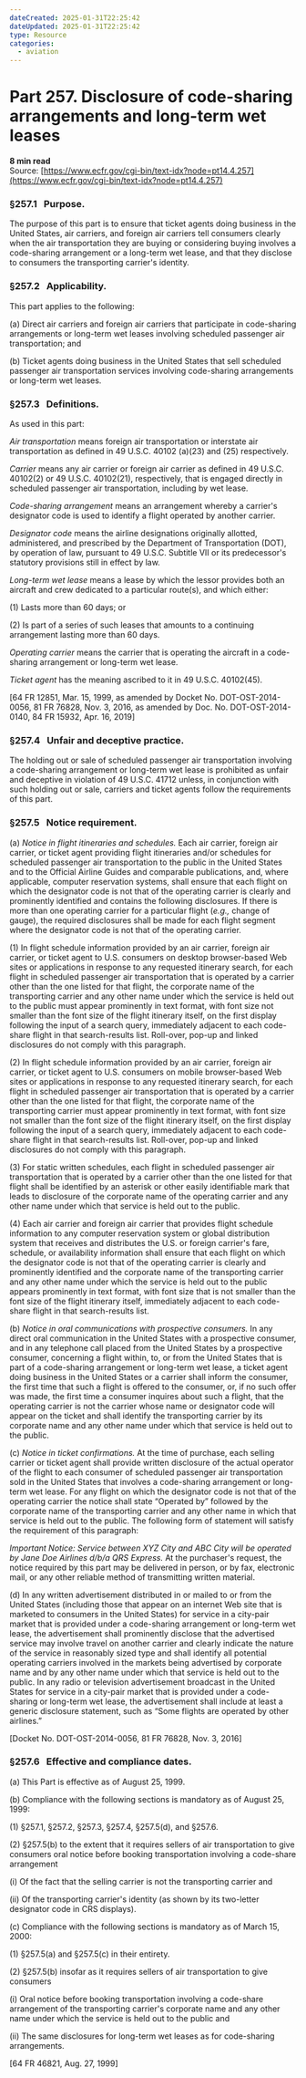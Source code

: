 ```yaml
---
dateCreated: 2025-01-31T22:25:42
dateUpdated: 2025-01-31T22:25:42
type: Resource
categories:
  - aviation
---
```


# Part 257. Disclosure of code-sharing arrangements and long-term wet leases
**8 min read**  
Source: [https://www.ecfr.gov/cgi-bin/text-idx?node=pt14.4.257](https://www.ecfr.gov/cgi-bin/text-idx?node=pt14.4.257)

<div>

### §257.1   Purpose.

The purpose of this part is to ensure that ticket agents doing business in the United States, air carriers, and foreign air carriers tell consumers clearly when the air transportation they are buying or considering buying involves a code-sharing arrangement or a long-term wet lease, and that they disclose to consumers the transporting carrier's identity.

### §257.2   Applicability.

This part applies to the following:

\(a\) Direct air carriers and foreign air carriers that participate in code-sharing arrangements or long-term wet leases involving scheduled passenger air transportation; and

\(b\) Ticket agents doing business in the United States that sell scheduled passenger air transportation services involving code-sharing arrangements or long-term wet leases.

### §257.3   Definitions.

As used in this part:

*Air transportation* means foreign air transportation or interstate air transportation as defined in 49 U.S.C. 40102 (a)(23) and (25) respectively.

*Carrier* means any air carrier or foreign air carrier as defined in 49 U.S.C. 40102(2) or 49 U.S.C. 40102(21), respectively, that is engaged directly in scheduled passenger air transportation, including by wet lease.

*Code-sharing arrangement* means an arrangement whereby a carrier's designator code is used to identify a flight operated by another carrier.

*Designator code* means the airline designations originally allotted, administered, and prescribed by the Department of Transportation (DOT), by operation of law, pursuant to 49 U.S.C. Subtitle VII or its predecessor's statutory provisions still in effect by law.

*Long-term wet lease* means a lease by which the lessor provides both an aircraft and crew dedicated to a particular route(s), and which either:

\(1\) Lasts more than 60 days; or

\(2\) Is part of a series of such leases that amounts to a continuing arrangement lasting more than 60 days.

*Operating carrier* means the carrier that is operating the aircraft in a code-sharing arrangement or long-term wet lease.

*Ticket agent* has the meaning ascribed to it in 49 U.S.C. 40102(45).

\[64 FR 12851, Mar. 15, 1999, as amended by Docket No. DOT-OST-2014-0056, 81 FR 76828, Nov. 3, 2016, as amended by Doc. No. DOT-OST-2014-0140, 84 FR 15932, Apr. 16, 2019\]

### §257.4   Unfair and deceptive practice.

The holding out or sale of scheduled passenger air transportation involving a code-sharing arrangement or long-term wet lease is prohibited as unfair and deceptive in violation of 49 U.S.C. 41712 unless, in conjunction with such holding out or sale, carriers and ticket agents follow the requirements of this part.

### §257.5   Notice requirement.

\(a\) *Notice in flight itineraries and schedules.* Each air carrier, foreign air carrier, or ticket agent providing flight itineraries and/or schedules for scheduled passenger air transportation to the public in the United States and to the Official Airline Guides and comparable publications, and, where applicable, computer reservation systems, shall ensure that each flight on which the designator code is not that of the operating carrier is clearly and prominently identified and contains the following disclosures. If there is more than one operating carrier for a particular flight (*e.g.,* change of gauge), the required disclosures shall be made for each flight segment where the designator code is not that of the operating carrier.

\(1\) In flight schedule information provided by an air carrier, foreign air carrier, or ticket agent to U.S. consumers on desktop browser-based Web sites or applications in response to any requested itinerary search, for each flight in scheduled passenger air transportation that is operated by a carrier other than the one listed for that flight, the corporate name of the transporting carrier and any other name under which the service is held out to the public must appear prominently in text format, with font size not smaller than the font size of the flight itinerary itself, on the first display following the input of a search query, immediately adjacent to each code-share flight in that search-results list. Roll-over, pop-up and linked disclosures do not comply with this paragraph.

\(2\) In flight schedule information provided by an air carrier, foreign air carrier, or ticket agent to U.S. consumers on mobile browser-based Web sites or applications in response to any requested itinerary search, for each flight in scheduled passenger air transportation that is operated by a carrier other than the one listed for that flight, the corporate name of the transporting carrier must appear prominently in text format, with font size not smaller than the font size of the flight itinerary itself, on the first display following the input of a search query, immediately adjacent to each code-share flight in that search-results list. Roll-over, pop-up and linked disclosures do not comply with this paragraph.

\(3\) For static written schedules, each flight in scheduled passenger air transportation that is operated by a carrier other than the one listed for that flight shall be identified by an asterisk or other easily identifiable mark that leads to disclosure of the corporate name of the operating carrier and any other name under which that service is held out to the public.

\(4\) Each air carrier and foreign air carrier that provides flight schedule information to any computer reservation system or global distribution system that receives and distributes the U.S. or foreign carrier's fare, schedule, or availability information shall ensure that each flight on which the designator code is not that of the operating carrier is clearly and prominently identified and the corporate name of the transporting carrier and any other name under which the service is held out to the public appears prominently in text format, with font size that is not smaller than the font size of the flight itinerary itself, immediately adjacent to each code-share flight in that search-results list.

\(b\) *Notice in oral communications with prospective consumers.* In any direct oral communication in the United States with a prospective consumer, and in any telephone call placed from the United States by a prospective consumer, concerning a flight within, to, or from the United States that is part of a code-sharing arrangement or long-term wet lease, a ticket agent doing business in the United States or a carrier shall inform the consumer, the first time that such a flight is offered to the consumer, or, if no such offer was made, the first time a consumer inquires about such a flight, that the operating carrier is not the carrier whose name or designator code will appear on the ticket and shall identify the transporting carrier by its corporate name and any other name under which that service is held out to the public.

\(c\) *Notice in ticket confirmations.* At the time of purchase, each selling carrier or ticket agent shall provide written disclosure of the actual operator of the flight to each consumer of scheduled passenger air transportation sold in the United States that involves a code-sharing arrangement or long-term wet lease. For any flight on which the designator code is not that of the operating carrier the notice shall state “Operated by” followed by the corporate name of the transporting carrier and any other name in which that service is held out to the public. The following form of statement will satisfy the requirement of this paragraph:

*Important Notice: Service between XYZ City and ABC City will be operated by Jane Doe Airlines d/b/a QRS Express.* At the purchaser's request, the notice required by this part may be delivered in person, or by fax, electronic mail, or any other reliable method of transmitting written material.

\(d\) In any written advertisement distributed in or mailed to or from the United States (including those that appear on an internet Web site that is marketed to consumers in the United States) for service in a city-pair market that is provided under a code-sharing arrangement or long-term wet lease, the advertisement shall prominently disclose that the advertised service may involve travel on another carrier and clearly indicate the nature of the service in reasonably sized type and shall identify all potential operating carriers involved in the markets being advertised by corporate name and by any other name under which that service is held out to the public. In any radio or television advertisement broadcast in the United States for service in a city-pair market that is provided under a code-sharing or long-term wet lease, the advertisement shall include at least a generic disclosure statement, such as “Some flights are operated by other airlines.”

\[Docket No. DOT-OST-2014-0056, 81 FR 76828, Nov. 3, 2016\]

### §257.6   Effective and compliance dates.

\(a\) This Part is effective as of August 25, 1999.

\(b\) Compliance with the following sections is mandatory as of August 25, 1999:

\(1\) §257.1, §257.2, §257.3, §257.4, §257.5(d), and §257.6.

\(2\) §257.5(b) to the extent that it requires sellers of air transportation to give consumers oral notice before booking transportation involving a code-share arrangement

\(i\) Of the fact that the selling carrier is not the transporting carrier and

\(ii\) Of the transporting carrier's identity (as shown by its two-letter designator code in CRS displays).

\(c\) Compliance with the following sections is mandatory as of March 15, 2000:

\(1\) §257.5(a) and §257.5(c) in their entirety.

\(2\) §257.5(b) insofar as it requires sellers of air transportation to give consumers

\(i\) Oral notice before booking transportation involving a code-share arrangement of the transporting carrier's corporate name and any other name under which the service is held out to the public and

\(ii\) The same disclosures for long-term wet leases as for code-sharing arrangements.

\[64 FR 46821, Aug. 27, 1999\]

</div>